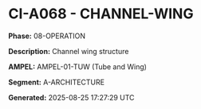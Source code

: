 # CI-A068 - CHANNEL-WING

**Phase:** 08-OPERATION

**Description:** Channel wing structure

**AMPEL:** AMPEL-01-TUW (Tube and Wing)

**Segment:** A-ARCHITECTURE

**Generated:** 2025-08-25 17:27:29 UTC

